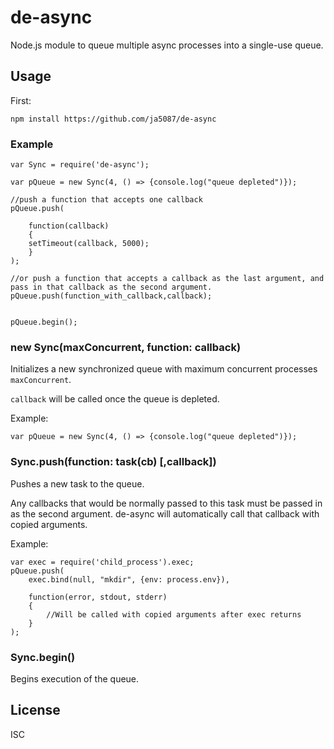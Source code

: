 # de-async

Node.js module to queue multiple async processes into a single-use queue.

## Usage

First:

```
npm install https://github.com/ja5087/de-async
```

### Example


~~~~
var Sync = require('de-async');

var pQueue = new Sync(4, () => {console.log("queue depleted")});

//push a function that accepts one callback
pQueue.push(

    function(callback)
    {
    setTimeout(callback, 5000);
    }
);

//or push a function that accepts a callback as the last argument, and pass in that callback as the second argument.
pQueue.push(function_with_callback,callback);


pQueue.begin();
~~~~

### new Sync(maxConcurrent, function: callback)

Initializes a new synchronized queue with maximum concurrent processes ```maxConcurrent```.

 ```callback``` will be called once the queue is depleted.

Example:
```
var pQueue = new Sync(4, () => {console.log("queue depleted")});
```


### Sync.push(function: task(cb) [,callback])

Pushes a new task to the queue. 

Any callbacks that would be normally passed to this task must be passed in as the second argument. 
de-async will automatically call that callback with copied arguments.

Example:

~~~~
var exec = require('child_process').exec;
pQueue.push(
    exec.bind(null, "mkdir", {env: process.env}),

    function(error, stdout, stderr)
    {
        //Will be called with copied arguments after exec returns
    }
);
~~~~

### Sync.begin()

Begins execution of the queue.


## License

ISC




